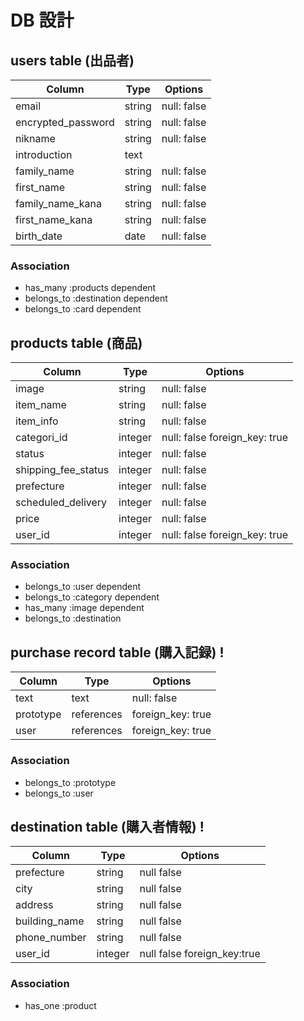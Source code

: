 # DB 設計

## users table (出品者)

| Column             | Type                |Options                  |
|--------------------|---------------------|-------------------------|
| email              | string              | null: false             |
| encrypted_password | string              | null: false             |
| nikname            | string              | null: false             |
| introduction       | text                |                         |
| family_name        | string              | null: false             |
| first_name         | string              | null: false             |
| family_name_kana   | string              | null: false             |
| first_name_kana    | string              | null: false             |
| birth_date         | date                | null: false             |

### Association

* has_many :products dependent
* belongs_to :destination dependent
* belongs_to :card dependent


## products table (商品)

| Column                 | Type       | Options                        |
|------------------------|------------|--------------------------------|
| image                  | string     | null: false                    |
| item_name              | string     | null: false                    |
| item_info              | string     | null: false                    |
| categori_id            | integer    | null: false   foreign_key: true|
| status                 | integer    | null: false                    |
| shipping_fee_status    | integer    | null: false                    |
| prefecture             | integer    | null: false                    |
| scheduled_delivery     | integer    | null: false                    |
| price                  | integer    | null: false                    |
| user_id                | integer    | null: false   foreign_key: true|

### Association

- belongs_to :user dependent
- belongs_to :category dependent
- has_many :image dependent
- belongs_to :destination


 ##  purchase record table (購入記録) !

| Column      | Type       | Options           |
|-------------|------------|-------------------|
| text        | text       | null: false       |
| prototype   | references | foreign_key: true |
| user        | references | foreign_key: true |

### Association

- belongs_to :prototype
- belongs_to :user



## destination table (購入者情報) !

|Column          |Type      |Options                          |
|--------------- |----------|---------------------------------|
| prefecture     | string   | null false                      |
| city           | string   | null false                      |
| address        | string   | null false                      |
| building_name  | string   | null false                      |
| phone_number   | string   | null false                      |
| user_id        | integer  | null false  foreign_key:true    |


### Association
- has_one :product